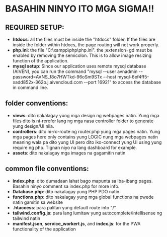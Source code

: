 # BASAHIN NINYO ITO MGA SIGMA!!

## REQUIRED SETUP:

- **htdocs**: all the files must be inside the "htdocs" folder. If the files are inside the folder within htdocs, the page routing will not work properly.
- **php.ini**: the file "C:\xampp\php\php.ini". the ;extension=gd msut be enabled by removing the semicolon. This is to allow image resizing function of the application.
- **mysql setup**: Since our application uses remote mysql database (AIVEN), you can run the command "mysql --user avnadmin --password=AVNS_f8o7HWTkd-96oSm9STx --host mysql-6ef4ff5-xadd852x-362b.j.aivencloud.com --port 16921" to access the database in command line.

## folder conventions:

- **views**: dito nakalagay yung mga design ng webpages natin. Yung mga files dito is ni-rerefer lang ng mga nasa controller folder to generate yung design/UI nila.
- **controllers**: dito ni-ro-route ng router.php yung mga pages natin. Yung mga pages here only contains yung LOGIC nung mga webpages natin meaning wala pa dito yung UI pero dito iko-connect yung UI using yung require ng php. Tignan niyo na lang dashboard for example.
- **assets**: dito nakalagay mga images na gagamitin natin

## common file conventions:

- **index.php**: dito dumadaan lahat bago mapunta sa iba-ibang pages. Basahin ninyo comment sa index.php for more info.
- **Database.php**: dito nakalagay yung PHP PDO natin.
- **functions.php**: dito nakalagay yung mga global functions na pwede natin gamitin sa website
- **.htaccess**: para palitan yung default route into "/"
- **tailwind.config.js**: para lang lumitaw yung autocomplete/intellisense ng tailwind natin
- **manifest.json**, **service_workert.js**, and **index.js**: for the PWA functionality of the application
